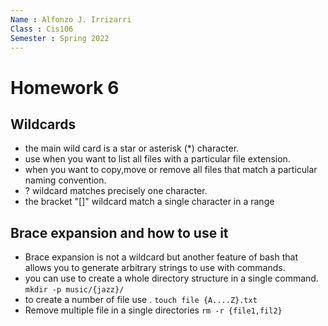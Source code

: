 ```yaml
---
Name : Alfonzo J. Irrizarri
Class : Cis106
Semester : Spring 2022
---
```





# Homework 6

## Wildcards

+ the main wild card is a star or asterisk (*) character.
+ use when you want to list all files with a particular file extension.
+ when you want to copy,move or remove all files that match a particular naming convention.
+ ? wildcard matches precisely one character.
+ the bracket "[]" wildcard match a single character in a range


## Brace expansion and how to use it

+ Brace expansion is not a wildcard but another feature of bash that allows you to generate arbitrary strings to use with commands.
+ you can use to create a whole directory structure in a single command. `mkdir -p music/{jazz}/`
+ to create a number of file use . `touch file {A....Z}.txt`
+ Remove multiple file in a single directories `rm -r {file1,fil2}`
